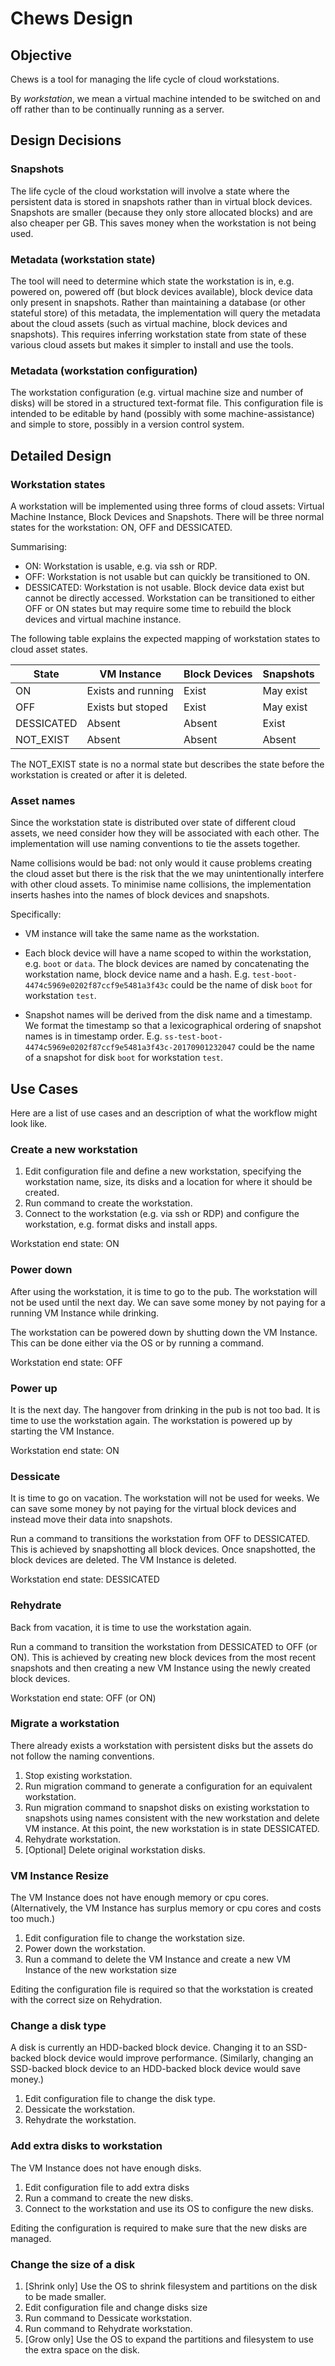 # Chews Design

## Objective

Chews is a tool for managing the life cycle of cloud workstations.

By _workstation_, we mean a virtual machine intended to be switched on
and off rather than to be continually running as a server.

## Design Decisions

### Snapshots

The life cycle of the cloud workstation will involve a state where the
persistent data is stored in snapshots rather than in virtual block
devices.  Snapshots are smaller (because they only store allocated
blocks) and are also cheaper per GB.  This saves money when the
workstation is not being used.

### Metadata (workstation state)

The tool will need to determine which state the workstation is in,
e.g. powered on, powered off (but block devices available), block
device data only present in snapshots.  Rather than maintaining a
database (or other stateful store) of this metadata, the
implementation will query the metadata about the cloud assets (such as
virtual machine, block devices and snapshots).  This requires
inferring workstation state from state of these various cloud assets
but makes it simpler to install and use the tools.

### Metadata (workstation configuration)

The workstation configuration (e.g. virtual machine size and number of
disks) will be stored in a structured text-format file.  This
configuration file is intended to be editable by hand (possibly with
some machine-assistance) and simple to store, possibly in a version
control system.

## Detailed Design

### Workstation states

A workstation will be implemented using three forms of cloud assets:
Virtual Machine Instance, Block Devices and Snapshots.  There will be
three normal states for the workstation: ON, OFF and DESSICATED.

Summarising:

   - ON: Workstation is usable, e.g. via ssh or RDP.
   - OFF: Workstation is not usable but can quickly be transitioned to
     ON.
   - DESSICATED: Workstation is not usable.  Block device data exist
     but cannot be directly accessed.  Workstation can be transitioned
     to either OFF or ON states but may require some time to rebuild
     the block devices and virtual machine instance.

The following table explains the expected mapping of workstation
states to cloud asset states.

| State      | VM Instance        | Block Devices | Snapshots |
| ---------- | ------------------ | ------------- | --------- |
| ON         | Exists and running | Exist         | May exist |
| OFF        | Exists but stoped  | Exist         | May exist |
| DESSICATED | Absent             | Absent        | Exist     |
| NOT_EXIST  | Absent             | Absent        | Absent    |

The NOT_EXIST state is no a normal state but describes the state
before the workstation is created or after it is deleted.

### Asset names

Since the workstation state is distributed over state of different
cloud assets, we need consider how they will be associated with each
other.  The implementation will use naming conventions to tie the
assets together.

Name collisions would be bad: not only would it cause problems
creating the cloud asset but there is the risk that the we may
unintentionally interfere with other cloud assets.  To minimise name
collisions, the implementation inserts hashes into the names of block
devices and snapshots.

Specifically:

   - VM instance will take the same name as the workstation.

   - Each block device will have a name scoped to within the
     workstation, e.g. `boot` or `data`.  The block devices are named
     by concatenating the workstation name, block device name and a
     hash.  E.g. `test-boot-4474c5969e0202f87ccf9e5481a3f43c` could be
     the name of disk `boot` for workstation `test`.

   - Snapshot names will be derived from the disk name and a
     timestamp.  We format the timestamp so that a lexicographical
     ordering of snapshot names is in timestamp order.
     E.g. `ss-test-boot-4474c5969e0202f87ccf9e5481a3f43c-20170901232047`
     could be the name of a snapshot for disk `boot` for workstation
     `test`.

## Use Cases

Here are a list of use cases and an description of what the workflow
might look like.

### Create a new workstation

   1. Edit configuration file and define a new workstation, specifying
      the workstation name, size, its disks and a location for where it
      should be created.
   2. Run command to create the workstation.
   3. Connect to the workstation (e.g. via ssh or RDP) and configure
      the workstation, e.g. format disks and install apps.

Workstation end state: ON

### Power down

After using the workstation, it is time to go to the pub.  The
workstation will not be used until the next day.  We can save some
money by not paying for a running VM Instance while drinking.

The workstation can be powered down by shutting down the VM Instance.
This can be done either via the OS or by running a command.

Workstation end state: OFF

### Power up

It is the next day.  The hangover from drinking in the pub is not too
bad.  It is time to use the workstation again.  The workstation is
powered up by starting the VM Instance.

Workstation end state: ON

### Dessicate

It is time to go on vacation.  The workstation will not be used for
weeks.  We can save some money by not paying for the virtual block
devices and instead move their data into snapshots.

Run a command to transitions the workstation from OFF to DESSICATED.
This is achieved by snapshotting all block devices.  Once snapshotted,
the block devices are deleted.  The VM Instance is deleted.

Workstation end state: DESSICATED

### Rehydrate

Back from vacation, it is time to use the workstation again.

Run a command to transition the workstation from DESSICATED to OFF (or
ON).  This is achieved by creating new block devices from the most
recent snapshots and then creating a new VM Instance using the newly
created block devices.

Workstation end state: OFF (or ON)

### Migrate a workstation

There already exists a workstation with persistent disks but the
assets do not follow the naming conventions.

   1. Stop existing workstation.
   2. Run migration command to generate a configuration for an
      equivalent workstation.
   3. Run migration command to snapshot disks on existing workstation
      to snapshots using names consistent with the new workstation and
      delete VM instance.  At this point, the new workstation is in
      state DESSICATED.
   4. Rehydrate workstation.
   5. [Optional] Delete original workstation disks.

### VM Instance Resize

The VM Instance does not have enough memory or cpu cores.
(Alternatively, the VM Instance has surplus memory or cpu cores and
costs too much.)

   1. Edit configuration file to change the workstation size.
   2. Power down the workstation.
   3. Run a command to delete the VM Instance and create a new VM
      Instance of the new workstation size

Editing the configuration file is required so that the workstation is
created with the correct size on Rehydration.

### Change a disk type

A disk is currently an HDD-backed block device.  Changing it to an
SSD-backed block device would improve performance.  (Similarly,
changing an SSD-backed block device to an HDD-backed block device
would save money.)

   1. Edit configuration file to change the disk type.
   2. Dessicate the workstation.
   3. Rehydrate the workstation.

### Add extra disks to workstation

The VM Instance does not have enough disks.

   1. Edit configuration file to add extra disks
   2. Run a command to create the new disks.
   3. Connect to the workstation and use its OS to configure the new
      disks.

Editing the configuration is required to make sure that the new disks
are managed.

### Change the size of a disk

   1. [Shrink only] Use the OS to shrink filesystem and partitions on
      the disk to be made smaller.
   2. Edit configuration file and change disks size
   3. Run command to Dessicate workstation.
   4. Run command to Rehydrate workstation.
   5. [Grow only] Use the OS to expand the partitions and filesystem
      to use the extra space on the disk.
